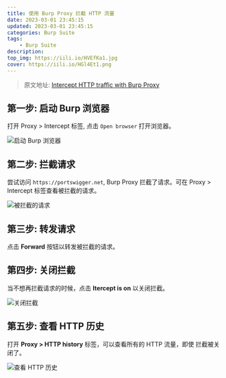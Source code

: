 ```yaml
---
title: 使用 Burp Proxy 拦截 HTTP 流量
date: 2023-03-01 23:45:15
updated: 2023-03-01 23:45:15
categories: Burp Suite
tags:
    - Burp Suite
description:
top_img: https://iili.io/HVEfKa1.jpg
cover: https://iili.io/HGl4Et1.png
---
```


> 原文地址: [Intercept HTTP traffic with Burp Proxy](https://portswigger.net/burp/documentation/desktop/getting-started/intercepting-http-traffic)

## 第一步: 启动 Burp 浏览器

打开 Proxy > Intercept 标签, 点击 `Open browser` 打开浏览器。

![启动 Burp 浏览器](https://iili.io/HGlPijS.png)

## 第二步: 拦截请求

尝试访问 `https://portswigger.net`, Burp Proxy 拦截了请求。可在 Proxy > Intercept 标签查看被拦截的请求。

![被拦截的请求](https://iili.io/HVR3jWJ.png)

## 第三步: 转发请求

点击 **Forward** 按钮以转发被拦截的请求。

## 第四步: 关闭拦截

当不想再拦截请求的时候，点击 **Itercept is on** 以关闭拦截。

![关闭拦截](https://iili.io/HVRFiTF.png)

## 第五步: 查看 HTTP 历史

打开 **Proxy > HTTP history** 标签，可以查看所有的 HTTP 流量，即使 拦截被关闭了。

![查看 HTTP 历史](https://iili.io/HVRKe9I.png)
